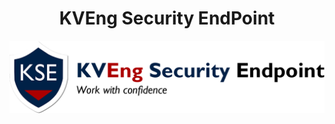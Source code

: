 <div align="center">
  <h1>KVEng Security EndPoint</h1>
  <img src="img/banner.png" alt="KSE">
</div>
